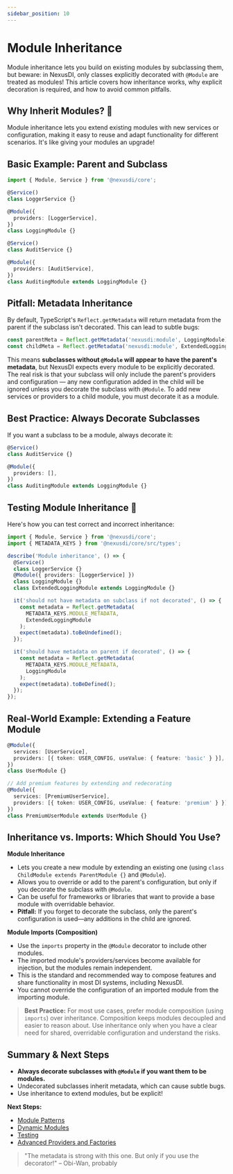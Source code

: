 ```yaml
---
sidebar_position: 10
---
```


# Module Inheritance

Module inheritance lets you build on existing modules by subclassing them, but beware: in NexusDI, only classes explicitly decorated with `@Module` are treated as modules! This article covers how inheritance works, why explicit decoration is required, and how to avoid common pitfalls.

## Why Inherit Modules? 🤖

Module inheritance lets you extend existing modules with new services or configuration, making it easy to reuse and adapt functionality for different scenarios. It's like giving your modules an upgrade!

## Basic Example: Parent and Subclass

```typescript
import { Module, Service } from '@nexusdi/core';

@Service()
class LoggerService {}

@Module({
  providers: [LoggerService],
})
class LoggingModule {}

@Service()
class AuditService {}

@Module({
  providers: [AuditService],
})
class AuditingModule extends LoggingModule {}
```

## Pitfall: Metadata Inheritance

By default, TypeScript's `Reflect.getMetadata` will return metadata from the parent if the subclass isn't decorated. This can lead to subtle bugs:

```typescript
const parentMeta = Reflect.getMetadata('nexusdi:module', LoggingModule); // { providers: [LoggerService] }
const childMeta = Reflect.getMetadata('nexusdi:module', ExtendedLoggingModule); // { providers: [LoggerService] } (inherited!)
```

This means **subclasses without `@Module` will appear to have the parent's metadata**, but NexusDI expects every module to be explicitly decorated. The real risk is that your subclass will only include the parent's providers and configuration — any new configuration added in the child will be ignored unless you decorate the subclass with `@Module`. To add new services or providers to a child module, you must decorate it as a module.

## Best Practice: Always Decorate Subclasses

If you want a subclass to be a module, always decorate it:

```typescript
@Service()
class AuditService {}

@Module({
  providers: [],
})
class AuditingModule extends LoggingModule {}
```

## Testing Module Inheritance 🧪

Here's how you can test correct and incorrect inheritance:

```typescript
import { Module, Service } from '@nexusdi/core';
import { METADATA_KEYS } from '@nexusdi/core/src/types';

describe('Module inheritance', () => {
  @Service()
  class LoggerService {}
  @Module({ providers: [LoggerService] })
  class LoggingModule {}
  class ExtendedLoggingModule extends LoggingModule {}

  it('should not have metadata on subclass if not decorated', () => {
    const metadata = Reflect.getMetadata(
      METADATA_KEYS.MODULE_METADATA,
      ExtendedLoggingModule
    );
    expect(metadata).toBeUndefined();
  });

  it('should have metadata on parent if decorated', () => {
    const metadata = Reflect.getMetadata(
      METADATA_KEYS.MODULE_METADATA,
      LoggingModule
    );
    expect(metadata).toBeDefined();
  });
});
```

## Real-World Example: Extending a Feature Module

```typescript
@Module({
  services: [UserService],
  providers: [{ token: USER_CONFIG, useValue: { feature: 'basic' } }],
})
class UserModule {}

// Add premium features by extending and redecorating
@Module({
  services: [PremiumUserService],
  providers: [{ token: USER_CONFIG, useValue: { feature: 'premium' } }],
})
class PremiumUserModule extends UserModule {}
```

## Inheritance vs. Imports: Which Should You Use?

**Module Inheritance**

- Lets you create a new module by extending an existing one (using `class ChildModule extends ParentModule {}` and `@Module`).
- Allows you to override or add to the parent's configuration, but only if you decorate the subclass with `@Module`.
- Can be useful for frameworks or libraries that want to provide a base module with overridable behavior.
- **Pitfall:** If you forget to decorate the subclass, only the parent's configuration is used—any additions in the child are ignored.

**Module Imports (Composition)**

- Use the `imports` property in the `@Module` decorator to include other modules.
- The imported module's providers/services become available for injection, but the modules remain independent.
- This is the standard and recommended way to compose features and share functionality in most DI systems, including NexusDI.
- You cannot override the configuration of an imported module from the importing module.

> **Best Practice:**
> For most use cases, prefer module composition (using `imports`) over inheritance. Composition keeps modules decoupled and easier to reason about. Use inheritance only when you have a clear need for shared, overridable configuration and understand the risks.

## Summary & Next Steps

- **Always decorate subclasses with `@Module` if you want them to be modules.**
- Undecorated subclasses inherit metadata, which can cause subtle bugs.
- Use inheritance to extend modules, but be explicit!

**Next Steps:**

- [Module Patterns](../modules/module-patterns)
- [Dynamic Modules](../modules/dynamic-modules)
- [Testing](../testing.md)
- [Advanced Providers and Factories](./advanced-providers-and-factories.md)

> "The metadata is strong with this one. But only if you use the decorator!" – Obi-Wan, probably
